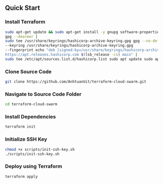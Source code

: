 ## Quick Start

### Install Terraform

```bash
sudo apt-get update && sudo apt-get install -y gnupg software-properties-common wget -O- https://apt.releases.hashicorp.com/gpg |
gpg --dearmor |
sudo tee /usr/share/keyrings/hashicorp-archive-keyring.gpg gpg --no-default-keyring
--keyring /usr/share/keyrings/hashicorp-archive-keyring.gpg
--fingerprint echo "deb [signed-by=/usr/share/keyrings/hashicorp-archive-keyring.gpg]
https://apt.releases.hashicorp.com $(lsb_release -cs) main" |
sudo tee /etc/apt/sources.list.d/hashicorp.list sudo apt update sudo apt-get install terraform
```

### Clone Source Code

```bash
git clone https://github.com/AnhtuanUit/terraform-cloud-swarm.git
```

### Navigate to Source Code Folder

```bash
cd terraform-cloud-swarm
```

### Install Dependencies

```bash
terraform init
```

### Initialize SSH Key

```bash
chmod +x scripts/init-ssh-key.sh
./scripts/init-ssh-key.sh
```

### Deploy using Terraform

```bash
terraform apply
```
```
